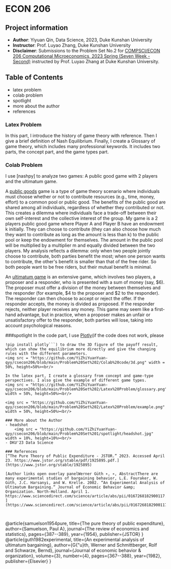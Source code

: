 # ECON 206
## Project information
- **Author**: Yiyuan Qin, Data Science, 2023, Duke Kunshan University
- **Instructor**: Prof. Luyao Zhang, Duke Kunshan University
- **Disclaimer**: Submissions to the Problem Set No.2 for [COMPSCI/ECON 206 Computational Microeconomics, 2023 Spring (Seven Week - Second)](https://ce.pubpub.org/) instructed by Prof. Luyao Zhang at Duke Kunshan University.

## Table of Contents

- latex problem
- colab problem
- spotlight
- more about the author
- references

### Latex Problem
In this part, I introduce the history of game theory with reference. Then I give a brief definition of Nash Equilibrium. Finally, I create a Glossary of game theory, which includes many professional keywords. It includes two parts, the concept part, and the game types part.

### Colab Problem
I use [nashpy] to analyze two games: A public good game with 2 players and the ultimatum game. 

A [public goods](https://www.jstor.org/stable/1925895) game is a type of game theory scenario where individuals must choose whether or not to contribute resources (e.g., time, money, effort) to a common pool or public good. The benefits of the public good are shared among all individuals, regardless of whether they contributed or not. This creates a dilemma where individuals face a trade-off between their own self-interest and the collective interest of the group. My game is a 2 players public good game where Player A and Player B have an endowment k initially. They can choose to contribute (they can also choose how much they want to contribute as long as the amount is less than k) to the public pool or keep the endowment for themselves. The amount in the public pool will be multiplied by a multiplier m and equally divided between the two players. My analysis reflects a dilemma: only when two people jointly choose to contribute, both parties benefit the most; when one person wants to contribute, the other's benefit is smaller than that of the free rider. So both people want to be free riders, but their mutual benefit is minimal.
 
 
An [ultimatum game](https://www.sciencedirect.com/science/article/abs/pii/0167268182900117) is an extensive game, which involves two players, a proposer and a responder, who is presented with a sum of money (say, $6). The proposer must offer a division of the money between themselves and the responder (for example, $4 to the proposer and $2 to the responder). The responder can then choose to accept or reject the offer. If the responder accepts, the money is divided as proposed. If the responder rejects, neither player receives any money. This game may seem like a first-hand advantage, but in practice, when a proposer makes an unfair or unsatisfactory offer to the responder, both parties will lose, taking into account psychological reasons.

###spotlight
In the code part, I use [Plotly](https://plotly.com/?utm_source=google&utm_medium=cpc&gclid=Cj0KCQjwi46iBhDyARIsAE3nVrYKOB7vu0tlr1_BEgysmy9NzofUSCPxlU59NEg0hQu8YiDwtCiNehcaAlshEALw_wcB)(if the code does not work, please 
```
!pip install plotly```) to draw the 3D figure of the payoff result, which can show the equilibrium more directly and give the changing rules with the different parameters.  
<img src = "https://github.com/YiZhiYuanYuan-qyy/csecon206/blob/main/Problem%20Set%202/Colab%20code/3d.png" width = 50%, height=50%><br/> 

In the latex part, I create a glossary from concept and game-type perspectives. I also give the example of different game types.  
<img src = "https://github.com/YiZhiYuanYuan-qyy/csecon206/blob/main/Problem%20Set%202/Latex%20Problem/glossary.png" width = 50%, height=50%><br/>

<img src = "https://github.com/YiZhiYuanYuan-qyy/csecon206/blob/main/Problem%20Set%202/Latex%20Problem/example.png" width = 50%, height=50%><br/> 

### More about the Author
- headshot  
	<img src = "https://github.com/YiZhiYuanYuan-qyy/csecon206/blob/main/Problem%20Set%201/spotlight/headshot.jpg" width = 10%, height=10%><br/> 
- DKU'23 Data Science

### References
[“The Pure Theory of Public Expenditure - JSTOR.” 2023. Accessed April 23. https://www.jstor.org/stable/pdf/1925895.pdf.](https://www.jstor.org/stable/1925895)

[Author links open overlay panelWerner Güth ∗, ∗, AbstractThere are many experimental studies of bargaining behavior, L.E. Fouraker, W. Güth, J.C. Harsanyi, and W. Krelle. 2002. “An Experimental Analysis of Ultimatum Bargaining.” Journal of Economic Behavior &amp; Organization. North-Holland. April 1. https://www.sciencedirect.com/science/article/abs/pii/0167268182900117. ](https://www.sciencedirect.com/science/article/abs/pii/0167268182900117)



```
@article{samuelson1954pure,
  title={The pure theory of public expenditure},
  author={Samuelson, Paul A},
  journal={The review of economics and statistics},
  pages={387--389},
  year={1954},
  publisher={JSTOR}
}
@article{guth1982experimental,
  title={An experimental analysis of ultimatum bargaining},
  author={G{\"u}th, Werner and Schmittberger, Rolf and Schwarze, Bernd},
  journal={Journal of economic behavior \& organization},
  volume={3},
  number={4},
  pages={367--388},
  year={1982},
  publisher={Elsevier}
}
```